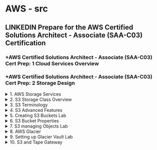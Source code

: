 # AWS - src

## LINKEDIN Prepare for the AWS Certified Solutions Architect - Associate (SAA-C03) Certification

### +AWS Certified Solutions Architect - Associate (SAA-C03) Cert Prep: 1 Cloud Services Overview

### +AWS Certified Solutions Architect - Associate (SAA-C03) Cert Prep: 2 Storage Design

<details>
<summary>1. AWS Storage Services </summary>

# AWS Storage Services

AWS offers a variety of storage services, requiring understanding to choose the right ones.

- Simple Storage Service (S3)
- Glacier
- CloudFront
- Elastic Block Store (EBS)
- The Storage Gateway 
- The Snow Family
- Databases

## Simple Storage Service (S3)

- Simple Storage Service (S3) is a primary service for general storage needs.
- It was one of the first storage services that Amazon ever offered with AWS.
- File storage, akin to S3 object storage, deals with objects or chunks of information.
- With file storage, we're dealing with objects, or chunks of information.
- AWS uses something similar to file storage with S3 called object storage, so they treat a file like an object.
- File storage is used all the time on our local networks with NAS devices. So, if you've ever connected a network-attached-storage device to your network, even at home, and you put files on there, you are using file-based storage.
- Now, within that NAS device, you don't actually access it at the allocation vector level, or the block or sector level. Instead, you're dealing with it as a file, or in S3 terminology, as an object.

## Glacier

- Glacier is suitable for archiving large amounts of data not frequently accessed.
- Glacier is for that archival data, someplace to put a large amount of data that you want to keep for a long time, but you're not necessarily worried about accessing it frequently or instantly.

## CloudFront

- CloudFront optimizes content delivery by caching data near users.
- CloudFront is about getting the stuff close to your users.
- It is simply making sure that web information, this kind of data that's accessed frequently by your website visitors, is cached at an Edge location that's near the customer.

## Elastic Block Store (EBS)

- Elastic Block Store (EBS) provides fast block-level access for instances.
- Block storage, used with EBS, offers data access similar to local hard drives.
- Elastic Block Store is the best storage solution to use for your instances when you want those instances to have very fast block-level access rather than object-level access. S3 is object level.
- It's used on local networks all the time. We use it with ISCSI; internet SCSI, or Fiber channel, et cetera. These are done to connect to storage area networks usually.
- Basically, what we're doing is, across the network, being able to get access to data in a similar way we do to local hard drives.
- AWS can use block storage with virtual machines within the AWS Cloud when you use Elastic Block Store, or EBS.

## The Storage Gateway 

- The Storage Gateway enables accessing cloud storage as if it's local.
- It is basically an appliance that you put on your local network, either a software appliance or a hardware appliance, that acts as a VPN connection into the Amazon Cloud so that you can access your storage as if it's local storage.

## The Snow Family

- The Snow Family assists in migrating massive data to the cloud.
- It is a collection of really three primary products that can be used in order to migrate data from your local data stores into the cloud when you have massive amounts of data that you need to move.

## Databases

- Databases also serve as storage solutions.

# Factors to consider when choosing a Storage Service:

- Consider factors like size, performance, and cost when selecting a storage service.
- Performance includes both access speed and the time it takes for data retrieval.
- Balance performance requirements with cost considerations; Glacier offers cost savings but delayed access.
- Choose storage services based on the urgency of data access and budget constraints.

# #END</details>

<details>
<summary>2. S3 Storage Class Overview </summary>

# S3 Storage Class Overview

- S3 is an AWS storage service focused on object storage.
- Objects are stored within buckets, which can hold files or any data chunks.
- Objects are automatically distributed across at least three Availability Zones for redundancy, except for the 1A class which uses only one zone for lower cost but reduced availability.
- S3 supports encryption and automatic data classification.
- Data classification aids in security and management tasks such as moving data to Glacier based on usage patterns.
- AWS enables direct big data analytics against data stored in S3 buckets without the need for database migration.
- S3 primarily offers object storage, not file storage.
- Different classes of S3 storage provide varying levels of availability and cost.
- Choose the appropriate method for data ingestion based on requirements and constraints.

# Getting Data into S3

## AWS APIs

- AWS APIs allow direct integration into applications for uploading data.

## Amazon Direct Connect

- Amazon Direct Connect establishes VPN connections for data transfer.

## Storage Gateway

- Storage Gateway synchronizes or replicates local data with S3.

## Kinesis Firehose

- Kinesis Firehose facilitates analytical data transfer to S3.

## Transfer Acceleration

- Transfer Acceleration speeds up data uploads globally but at increased cost.

## The Snow Family

- Snowball, Snowball Edge, and Snowmobile offer scalable solutions for data migration.
- Snowmobile is a large trailer capable of storing exabytes of data.
- Snowball Edge can run instances for analytics on-premises before transferring data to AWS.

![image](https://github.com/omeatai/src-aws/assets/32337103/74d73bd8-81bc-4d21-a445-4d92d99aac10)

# #END</details>

<details>
<summary>3. S3 Terminology </summary>

# S3 Terminology

- Buckets: Containers for storing objects in S3, with a default limit per AWS account.
- Regions: Geographic locations where buckets are created, affecting data accessibility and latency.
- Objects: Data stored within buckets, similar to files, but can also include structured data.
- Keys: Logical names of objects within buckets, analogous to file names.
- Object URLs: Unique URLs assigned to each object for internet access.
- Eventual Consistency: Objects may take some time to replicate across availability zones, leading to eventual consistency.
- Static Website Hosting: S3 is suitable for hosting static websites due to quick access and URL accessibility.

# S3 Operations:
- Creating and deleting buckets.
- Writing, reading, and deleting objects.
- Managing object properties.
- Listing keys in buckets.
 
# REST Interface (API):
- Represents S3's API for programming access.
- Utilizes CRUD operations (Create, Read, Update, Delete) mapped to HTTP methods (PUT, POST, GET, DELETE).
- Important for developers but less emphasized in architect or designer certifications.

# #END</details>

<details>
<summary>4. S3 Advanced Features </summary>

# S3 Advanced Features

## Prefixes and Delimiters:

- Used for organizing data within S3 buckets, resembling folder structures.
- Prefixes are strings of characters indicating hierarchy, while delimiters separate prefixes.

## Storage Classes:

- Different options for storing data in S3, including S3 Standard, S3 Infrequent Access, S3 Reduced Redundancy Storage, and Glacier.
- Vary in availability, redundancy, and cost.

![image](https://github.com/omeatai/src-aws/assets/32337103/8347fdc8-d31f-4829-a434-0d81d08d7dcc)

## Object Lifecycle Management:

- Automates the transition of objects between different storage classes over time based on predefined rules.
- Helps optimize costs by moving data to the most suitable storage class as per its usage pattern.

## Encryption:

- Server-side Encryption: AWS encrypts objects after upload and decrypts them upon access automatically.
- Client-side Encryption: Objects are encrypted locally before upload, ensuring security during transit.

## Versioning:

- Enables the storage of multiple versions of objects within S3 buckets.
- Once enabled, cannot be disabled, but can be suspended to prevent new versions from being created.

## Additional Features:

- Multifactor Authentication Delete (MFA Delete): Requires additional authentication (e.g., code sent to phone) to delete objects, enhancing security.
- Multipart Upload: Accelerates uploads of large files by splitting them into multiple parts for faster transmission and reassembly.
- Range GETs: Allows retrieval of specific portions of large files within S3 objects.
- Cross-Region Replication: Replicates data between S3 buckets in different AWS regions to ensure data durability and availability.
- Logging and Event Notifications: Logs actions performed on buckets and sends notifications for specified events, facilitating monitoring and management.
- Understanding these advanced features is crucial for effectively managing and optimizing S3 storage for various use cases and cost-efficiency.

# #END</details>

<details>
<summary>5. Creating S3 Buckets Lab </summary>

# Creating S3 Buckets Lab

- Everything related to Amazon S3 can be managed through the GUI interface of the AWS Management Console.

## Creating a Bucket:

- Navigate to the S3 management console.
- Click on "Create Bucket".
- Choose a DNS compliant bucket name, ensuring uniqueness globally across all of Amazon S3.
- Configure properties such as versioning, logging, tags, encryption, and access permissions.
- Review the settings and create the bucket.

## Bucket Properties:

- After creating the bucket, explore its properties, including options like versioning, server access logs, static website hosting, object-level logging, default encryption, tags, and more.
- Properties can be configured both during the creation process and afterward.

## Versioning:

- Enable versioning to store multiple versions of objects in the bucket.
- Once enabled, versioning cannot be disabled; it can only be suspended.

## Conclusion:

- Basic process of creating an S3 bucket involves choosing a unique name, configuring properties, and reviewing settings before creation.
- Further customization options include exploring bucket properties and enabling features like versioning for data management and security.

## Lab

![image](https://github.com/omeatai/src-aws/assets/32337103/3a2ce10b-a4e5-4793-8b7b-5819e9c01669)
![image](https://github.com/omeatai/src-aws/assets/32337103/4cf9ef63-9e59-44ab-8801-755382a519af)
![image](https://github.com/omeatai/src-aws/assets/32337103/b10d28ec-12b6-4bb0-a573-2ca2b79a2bb0)
![image](https://github.com/omeatai/src-aws/assets/32337103/b864b0f6-d911-4382-b5e9-7807a2d0eb60)
![image](https://github.com/omeatai/src-aws/assets/32337103/a3250eaa-147b-4e2d-9dc3-b2ec53e1c33a)
![image](https://github.com/omeatai/src-aws/assets/32337103/244157b4-9477-4878-a07a-56b048eb6f8c)
![image](https://github.com/omeatai/src-aws/assets/32337103/53e0b407-8933-4416-8c81-81c6e88298df)
![image](https://github.com/omeatai/src-aws/assets/32337103/86c681e9-f71c-4a57-a0a6-8fea87b5fb0e)
![image](https://github.com/omeatai/src-aws/assets/32337103/bc2b0e52-37bd-4c70-82b4-3dc6104e93a7)
![image](https://github.com/omeatai/src-aws/assets/32337103/c13b7c2a-412b-42f9-b13b-1fb3d8e60254)
![image](https://github.com/omeatai/src-aws/assets/32337103/28356447-5458-4e83-8fe0-5e9733167da8)
![image](https://github.com/omeatai/src-aws/assets/32337103/7df4a408-05c0-4388-abcb-76a202b0b7a2)

# #END</details>

<details>
<summary>6. S3 Bucket Properties </summary>

# S3 Bucket Properties

## Static Web Hosting:

- Allows hosting a static website within an S3 bucket by uploading HTML, image, and audio files.
- Can be enabled through the S3 management console, providing a URL for accessing the website.
- Consider using DNS redirection for a friendlier URL.

## Encryption:

- Two options available: AES and KMS.
- AES: Keys managed fully by AWS, simpler setup.
- KMS: Keys managed through Key Management Service, offering more management flexibility.
- Both options provide server-side encryption for stored objects.
  
## Tags:
- Customizable metadata for organizing and managing buckets.
- Useful for categorizing buckets based on departments, purposes, etc.

## Permissions:

- Managed at both bucket and object levels.
- Bucket-level permissions inherited by objects.
- Account permissions: Control access for the AWS account.
- Public access: Allows anonymous access with specified permissions (listing, reading, writing).
- Bucket policy: JSON-based policy for fine-grained access control.
- CORS (Cross-Origin Resource Sharing): Used for web application frameworks.

## Management:
- Lifecycle rules: Automate transitions and expiration of objects based on specified criteria (prefixes, tags, storage class transitions, expiration).
- Replication: Cross-region replication for redundancy and disaster recovery.
- Analytics, metrics, and inventory: Monitoring and analysis tools for bucket management.

## Conclusion:

- S3 bucket properties play a crucial role in managing objects effectively.
- Options include hosting static websites, encryption, tagging, permissions management, and lifecycle rules.
- Understanding and configuring these properties ensures efficient and secure storage and access of objects within S3 buckets.

## POLICY JSON DOCUMENT

```json
{
  "Version": "2012-10-17",
  "Statement": [
    {
      "Sid": "Stmt1710784997612",
      "Action": "s3:*",
      "Effect": "Allow",
      "Resource": "arn:aws:s3:::marketing-omeatai"
    }
  ]
}
```

## [https://awspolicygen.s3.amazonaws.com/policygen.html](https://awspolicygen.s3.amazonaws.com/policygen.html)

![image](https://github.com/omeatai/src-aws/assets/32337103/dbca9abe-064d-40e1-9ee7-ce7a94902147)

# #END</details>

<details>
<summary>7. S3 managing Objects Lab </summary>

# S3 managing Objects Lab

## Creating Folders:

- Folders in S3 are simulated using prefixes and delimiters.
- You can create "folders" through the S3 management console.
- Despite being called folders, they are actually objects displayed as folders.

## Uploading Files:

- Use the "Upload" button to add files to the bucket.
- Files can be uploaded individually or in bulk.
- Permissions and properties can be configured during the upload process.

## File Properties:

- Properties of uploaded files include encryption, tags, and permissions.
- Tags can be used for lifecycle management and organization.

## Object Management:

- Objects can be managed individually, including actions like download, rename, delete, etc.
- Permissions can be set for each object separately.

## Versioning:

- Versioning can be enabled for the bucket.
- Uploading a new version of a file preserves previous versions.
- Deleted files are marked for deletion but can be recovered.
- Features like versioning, folder creation, and object management enhance flexibility and control.
- S3 provides robust options for organizing, securing, and managing data, surpassing simple file storage solutions like Dropbox.

## Lab

<img width="1093" alt="image" src="https://github.com/omeatai/src-aws/assets/32337103/7be01e0b-a236-413e-a8ce-0ef8f4aaea92">
<img width="1097" alt="image" src="https://github.com/omeatai/src-aws/assets/32337103/81faeebb-ad4b-4f96-a4ad-4f5ee464d7b5">
<img width="1094" alt="image" src="https://github.com/omeatai/src-aws/assets/32337103/48ef1440-235f-47c8-9b43-b6f3c55e1aa0">
<img width="1091" alt="image" src="https://github.com/omeatai/src-aws/assets/32337103/f2bf3d2f-192b-4313-9a61-cb2cfed3d900">
<img width="1100" alt="image" src="https://github.com/omeatai/src-aws/assets/32337103/88c9310b-8315-496b-8ed7-8084d2172772">
<img width="1095" alt="image" src="https://github.com/omeatai/src-aws/assets/32337103/4edef75c-ddbe-4a4f-802f-85348fdface3">
<img width="1096" alt="image" src="https://github.com/omeatai/src-aws/assets/32337103/91a3a259-cacd-4e8f-968c-52b77586ca49">
<img width="1097" alt="image" src="https://github.com/omeatai/src-aws/assets/32337103/6f66875d-9347-4225-b4a6-be8d9056f30d">
<img width="1095" alt="image" src="https://github.com/omeatai/src-aws/assets/32337103/6da14c77-b299-4c2b-90e9-117c194cfba0">

# #END</details>

<details>
<summary>8. AWS Glacier </summary>

# AWS Glacier

## Glacier Overview:

- Glacier is an archival data storage solution provided by AWS.
- Designed for storing data that is not frequently accessed, often referred to as "cold data."
- Offers significantly lower storage costs compared to active storage solutions.
- Provides three access methods: expedited (3-5 minutes), standard (3-5 hours), and bulk (5-12 hours), with varying costs.

## Integration with S3:

- Glacier can be integrated with Amazon S3 as a storage class.
- S3 cold data can be automatically moved to Glacier using lifecycle rules.

## Data Import:

- Snow devices can be used to import large amounts of data into Glacier.
- Storage Gateways provide connectivity to Glacier for backup and archiving purposes.
  
## Key Concepts:

- Archives: Data stored in Glacier, analogous to objects in S3.
- Vaults: Containers used to store archives, replacing buckets in S3.
- Vault Locks: Security measures to restrict access to vaults and prevent unauthorized retrieval.
  
## Data Retrieval:

- Up to 5% of data retrieval is free each month, without rollover.
- Vaults can be configured to limit retrieval costs and control access to data.
- Decision-making processes should be established to ensure cost-effective use of Glacier, especially for large data retrievals.

## Conclusion:

- Glacier offers a cost-effective solution for storing archival data.
- Proper planning and management are essential to optimize costs and control access to data.

# #END</details>

<details>
<summary>9. Setting up Glacier Vault Lab </summary>

# Setting up Glacier Vault Lab 

## Creating a Glacier Vault:

- Navigate to the Glacier Management Console within the AWS Services Interface.
- Choose "Create Vault" to begin setting up a new vault.
- Select the AWS region where the vault will be located.
- Provide a name for the vault, such as "My Archive Vault," and proceed to the next step.

## Event Notifications:

- Decide whether to enable event notifications for the vault.
- Options include creating a new SNS topic, using an existing SNS topic, or not enabling notifications.

## Review and Submission:

- Review the summary of vault configuration.
- Click "Submit" to create the vault.

## Vault Management:

- Once the vault is created, view information about the vault, including its region, creation date, ARN, and status.
- Configure permissions, vault locks, and tags for the vault as needed.

## Data Storage and Retrieval:

- Upload files to the vault using various methods, such as Storage Gateway, application APIs, or the command-line interface.
- Define retrieval policies for the vault, including options like free tier only, max retrieval rate, or no retrieval limit.
- After setting up the vault and configuring its properties, users can begin storing data in Glacier, where files are referred to as archives.

## Lab

<img width="1100" alt="image" src="https://github.com/omeatai/src-aws/assets/32337103/e8b6217d-0bf4-40b6-98e5-72511fcbc481">
<img width="1093" alt="image" src="https://github.com/omeatai/src-aws/assets/32337103/824876df-972b-4020-a321-4e417b893157">
<img width="1101" alt="image" src="https://github.com/omeatai/src-aws/assets/32337103/c6dc4010-c064-43a0-abec-8d78f48036ed">
<img width="1102" alt="image" src="https://github.com/omeatai/src-aws/assets/32337103/cd8db0ca-03ee-405a-a95b-fc6717194d91">
<img width="1099" alt="image" src="https://github.com/omeatai/src-aws/assets/32337103/7794a22d-4c2f-4e65-94c1-b7cb2ce20db3">


# #END</details>

<details>
<summary>10. S3 and Tape Gateway </summary>

# S3 and Tape Gateway

```x

```

```x

```

```x

```

```x

```

```x

```

```x

```

# #END</details>
